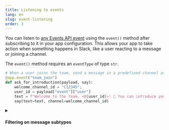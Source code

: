 ```yaml
---
title: Listening to events
lang: en
slug: event-listening
order: 3
---
```


<div class="section-content">

You can listen to [any Events API event](https://api.slack.com/events) using the `event()` method after subscribing to it in your app configuration. This allows your app to take action when something happens in Slack, like a user reacting to a message or joining a channel.

The `event()` method requires an `eventType` of type `str`.

</div>

```python
# When a user joins the team, send a message in a predefined channel asking them to introduce themselves
@app.event("team_join")
def ask_for_introduction(payload, say):
    welcome_channel_id = "C12345";
    user_id = payload["event"]["user"]
    text = f"Welcome to the team, <@{user_id}>! 🎉 You can introduce yourself in this channel."
    say(text=text, channel=welcome_channel_id)
```

<details class="secondary-wrapper" >
  
<summary class="section-head" markdown="0">
  <h4 class="section-head">Filtering on message subtypes</h4>
</summary>

<div class="secondary-content" markdown="0">
The `message()` listener is equivalent to `event("message")`.

You can filter on subtypes of events by passing in the additional key `subtype`. Common message subtypes like `bot_message` and `message_replied` can be found [on the message event page](https://api.slack.com/events/message#message_subtypes).

</div>

```python
# Matches all messages from bot users
@app.message({"subtype": "message_changed"})
def log_message_change(logger, payload):
    message = payload["event"]
    logger.info(f"The user {message['user']} changed the message to {message['text']}")
```

</details>
